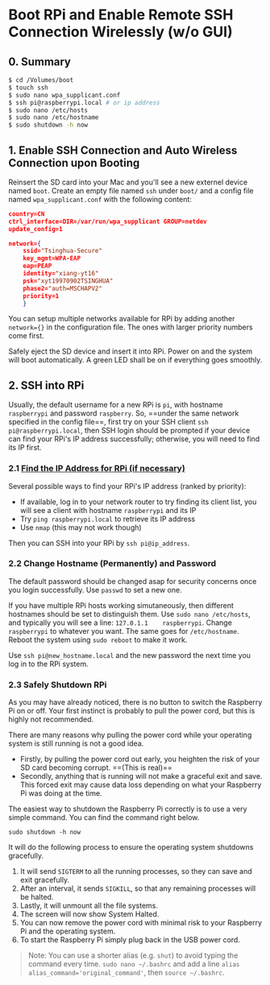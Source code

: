 # Boot RPi and Enable Remote SSH Connection Wirelessly (w/o GUI) 
## 0. Summary
```bash
$ cd /Volumes/boot
$ touch ssh
$ sudo nano wpa_supplicant.conf
$ ssh pi@raspberrypi.local # or ip address
$ sudo nano /etc/hosts
$ sudo nano /etc/hostname
$ sudo shutdown -h now
```

## 1. Enable SSH Connection and Auto Wireless Connection upon Booting
Reinsert the SD card into your Mac and you'll see a new externel device named `boot`. Create an empty file named `ssh` under `boot/` and a config file named `wpa_supplicant.conf` with the following content: 
```json
country=CN
ctrl_interface=DIR=/var/run/wpa_supplicant GROUP=netdev
update_config=1

network={
	ssid="Tsinghua-Secure"
	key_mgmt=WPA-EAP
	eap=PEAP
	identity="xiang-yt16"
	psk="xyt19970902TSINGHUA"
	phase2="auth=MSCHAPV2"
	priority=1
	} 
```

You can setup multiple networks available for RPi by adding another `network={}` in the configuration file. The ones with larger priority numbers come first.

Safely eject the SD device and insert it into RPi. Power on and the system will boot automatically. A green LED shall be on if everything goes smoothly.

## 2. SSH into RPi
Usually, the default username for a new RPi is `pi`, with hostname `raspberrypi` and password `raspberry`. So, ==under the same network specified in the config file==, first try on your SSH client `ssh pi@raspberrypi.local`, then SSH login should be prompted if your device can find your RPi's IP address successfully; otherwise, you will need to find its IP first.

### 2.1 [Find the IP Address for RPi (if necessary)](https://pimylifeup.com/raspberry-pi-ip-address/)
Several possible ways to find your RPi's IP address (ranked by priority):

- If available, log in to your network router to try finding its client list, you will see a client with hostname `raspberrypi`
 and its IP
- Try `ping raspberrypi.local` to retrieve its IP address
- Use `nmap` (this may not work though)

Then you can SSH into your RPi by `ssh pi@ip_address`.

### 2.2 Change Hostname (Permanently) and Password
The default password should be changed asap for security concerns once you login successfully. Use `passwd` to set a new one.

If you have multiple RPi hosts working simutaneously, then different hostnames should be set to distinguish them. Use `sudo nano /etc/hosts`, and typically you will see a line: `127.0.1.1    raspberrypi`. Change `raspberrypi` to whatever you want. The same goes for `/etc/hostname`. Reboot the system using `sudo reboot` to make it work.

Use `ssh pi@new_hostname.local` and the new password the next time you log in to the RPi system.

### 2.3 Safely Shutdown RPi
As you may have already noticed, there is no button to switch the Raspberry Pi on or off. Your first instinct is probably to pull the power cord, but this is highly not recommended.

There are many reasons why pulling the power cord while your operating system is still running is not a good idea.

- Firstly, by pulling the power cord out early, you heighten the risk of your SD card becoming corrupt. ==(This is real)==
- Secondly, anything that is running will not make a graceful exit and save. This forced exit may cause data loss depending on what your Raspberry Pi was doing at the time.

The easiest way to shutdown the Raspberry Pi correctly is to use a very simple command. You can find the command right below.

`sudo shutdown -h now`

It will do the following process to ensure the operating system shutdowns gracefully.

1. It will send `SIGTERM` to all the running processes, so they can save and exit gracefully.
2. After an interval, it sends `SIGKILL`, so that any remaining processes will be halted.
3. Lastly, it will unmount all the file systems.
4. The screen will now show System Halted.
5. You can now remove the power cord with minimal risk to your Raspberry Pi and the operating system.
6. To start the Raspberry Pi simply plug back in the USB power cord.

> Note: You can use a shorter alias (e.g. `shut`) to avoid typing the command every time. `sudo nano ~/.bashrc` and add a line `alias alias_command='original_command'`, then `source ~/.bashrc`.
<!--stackedit_data:
eyJoaXN0b3J5IjpbLTIwODM5NjYzMDUsLTE2ODQ5MDAxMzIsLT
E3OTI1MTk2MDEsMTc5MzUzMTQ0NV19
-->
